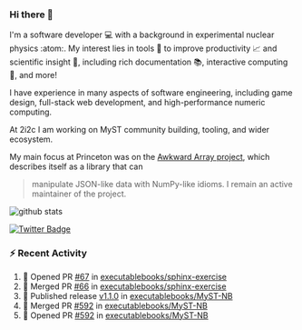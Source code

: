 ### Hi there 👋 

I'm a software developer 💻 with a background in experimental nuclear physics :atom:. My interest lies in tools :wrench: to improve productivity :chart_with_upwards_trend: and scientific insight :telescope:, including rich documentation 📚, interactive computing 🧮, and more! 

I have experience in many aspects of software engineering, including game design, full-stack web development, and high-performance numeric computing. 

At 2i2c I am working on MyST community building, tooling, and wider ecosystem. 

My main focus at Princeton was on the [Awkward Array project](awkward-array.org/), which describes itself as a library that can 
> manipulate JSON-like data with NumPy-like idioms. I remain an active maintainer of the project. 

![github stats](https://github-readme-stats.vercel.app/api?username=agoose77&show_icons=true&hide_rank=true&hide_title=true&bg_color=30,e76445,904e95&text_color=efe3ec&icon_color=efe3ec)
<!--
**agoose77/agoose77** is a ✨ _special_ ✨ repository because its `README.md` (this file) appears on your GitHub profile.

Here are some ideas to get you started:

- 🔭 I’m currently working on ...
- 🌱 I’m currently learning ...
- 👯 I’m looking to collaborate on ...
- 🤔 I’m looking for help with ...
- 💬 Ask me about ...
- 📫 How to reach me: ...
- 😄 Pronouns: ...
- ⚡ Fun fact: ...
-->

[![Twitter Badge](https://img.shields.io/twitter/follow/agoose77?style=flat-square&logo=Twitter&logoColor=white&color=cornflowerblue)](https://twitter.com/agoose77)

### :zap: Recent Activity

<!--START_SECTION:activity-->
1. 💪 Opened PR [#67](https://github.com/executablebooks/sphinx-exercise/pull/67) in [executablebooks/sphinx-exercise](https://github.com/executablebooks/sphinx-exercise)
2. 🎉 Merged PR [#66](https://github.com/executablebooks/sphinx-exercise/pull/66) in [executablebooks/sphinx-exercise](https://github.com/executablebooks/sphinx-exercise)
3. 🚀 Published release [v1.1.0](https://github.com/executablebooks/MyST-NB/releases/tag/v1.1.0) in [executablebooks/MyST-NB](https://github.com/executablebooks/MyST-NB)
4. 🎉 Merged PR [#592](https://github.com/executablebooks/MyST-NB/pull/592) in [executablebooks/MyST-NB](https://github.com/executablebooks/MyST-NB)
5. 💪 Opened PR [#592](https://github.com/executablebooks/MyST-NB/pull/592) in [executablebooks/MyST-NB](https://github.com/executablebooks/MyST-NB)
<!--END_SECTION:activity-->
